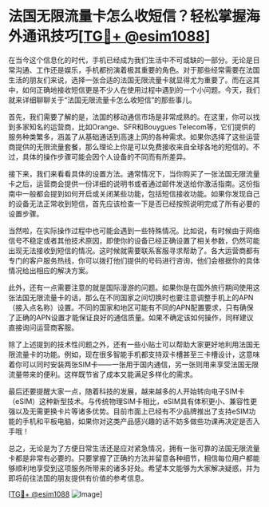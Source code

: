 # 法国无限流量卡怎么收短信？轻松掌握海外通讯技巧[[TG💪+ @esim1088](https://t.me/s/esim1088)]

在当今这个信息化的时代，手机已经成为我们生活中不可或缺的一部分。无论是日常沟通、工作还是娱乐，手机都扮演着极其重要的角色。对于那些经常需要在法国生活的朋友们来说，选择一张合适的法国无限流量卡就显得尤为重要了。而在这其中，如何正确地接收短信更是不少人在使用过程中遇到的一个小问题。今天，我们就来详细聊聊关于“法国无限流量卡怎么收短信”的那些事儿。

首先，我们需要了解的是，法国的移动通信市场是非常成熟的。在这里，你可以找到多家知名的运营商，比如Orange、SFR和Bouygues Telecom等，它们提供的服务种类繁多，涵盖了从基础通话到高速上网的各种需求。如果你选择了这些运营商提供的无限流量套餐，那么理论上你是可以免费接收来自全球各地的短信的。不过，具体的操作步骤可能会因个人设备的不同而有所差异。

接下来，我们来看看具体的设置方法。通常情况下，当你购买了一张法国无限流量卡之后，运营商会提供一份详细的说明书或者通过邮件发送给你激活指南。这份指南中一般都会提到如何开启或关闭某些功能，包括短信接收功能。如果你发现自己的设备无法正常收到短信，首先应该检查一下是否已经按照说明完成了所有必要的设置步骤。

当然啦，在实际操作过程中也可能会遇到一些特殊情况。比如说，有时候由于网络信号不稳定或者其他技术原因，即使你的设备已经正确设置了相关参数，仍然可能出现无法接收到短信的情况。这时候就需要联系客服寻求帮助了。各大运营商都有专门的客户服务热线，你可以拨打他们提供的号码进行咨询，他们会根据你的具体情况给出相应的解决方案。

此外，还有一点需要注意的就是国际漫游的问题。如果你是在国外旅行期间使用这张法国无限流量卡的话，那么在不同国家之间切换时也要注意调整手机上的APN（接入点名称）设置。不同的国家和地区可能有不同的APN配置要求，只有确保了正确的APN设置才能保证良好的通信质量。如果不确定该如何操作，同样建议直接询问运营商客服。

除了上述提到的技术性问题之外，还有一些小贴士可以帮助大家更好地利用法国无限流量卡的功能。例如，现在很多智能手机都支持双卡槽甚至三卡槽设计，这意味着你可以同时安装两张SIM卡——一张用于国内通信，另一张则用来享受法国无限流量带来的便利。这样既节省了成本又能满足多样化的需求。

最后还要提醒大家一点，随着科技的发展，越来越多的人开始转向电子SIM卡（eSIM）这种新型技术。与传统物理SIM卡相比，eSIM具有体积更小、兼容性更强以及无需更换卡片等诸多优势。目前市面上已经有不少品牌推出了支持eSIM功能的手机和平板电脑，如果你对这类产品感兴趣的话不妨多做些功课再决定是否入手哦！

总之，无论是为了方便日常生活还是应对紧急情况，拥有一张可靠的法国无限流量卡都是非常有必要的。只要掌握了正确的方法并留意各种细节，相信每位用户都能够顺利地享受到这项服务所带来的诸多好处。希望本文能够为大家解决疑惑，并为即将前往法国的朋友提供有价值的参考信息。

[[TG💪+ @esim1088](https://t.me/s/esim1088) ![Image](https://i.postimg.cc/4NQfJmqS/Snipaste-2025-05-13-00-14-12.png)]